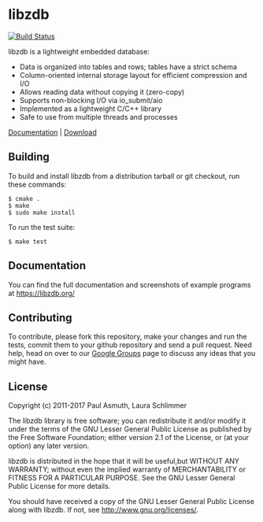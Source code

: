 libzdb
======

[![Build Status](https://travis-ci.org/paulasmuth/libzdb.png?branch=master)](http://travis-ci.org/paulasmuth/libzdb)

libzdb is a lightweight embedded database:

  * Data is organized into tables and rows; tables have a strict schema
  * Column-oriented internal storage layout for efficient compression and I/O
  * Allows reading data without copying it (zero-copy)
  * Supports non-blocking I/O via io_submit/aio
  * Implemented as a lightweight C/C++ library
  * Safe to use from multiple threads and processes

[Documentation](http://libzdb.org/) | [Download](http://libzdb.org/download/)

## Building

To build and install libzdb from a distribution tarball or git checkout, run
these commands:

    $ cmake .
    $ make
    $ sudo make install

To run the test suite:

    $ make test

## Documentation

You can find the full documentation and screenshots of example programs at
https://libzdb.org/

## Contributing

To contribute, please fork this repository, make your changes and run the 
tests, commit them to your github repository and send a pull request.
Need help, head on over to our [Google Groups](htt//groups.google.com/group/libzdb)
page to discuss any ideas that you might have.

## License

Copyright (c) 2011-2017 Paul Asmuth, Laura Schlimmer

The libzdb library is free software; you can redistribute it and/or modify it
under the terms of the GNU Lesser General Public License as published by the Free
Software Foundation; either version 2.1 of the License, or (at your option) any
later version.

libzdb is distributed in the hope that it will be useful,but WITHOUT ANY
WARRANTY; without even the implied warranty of MERCHANTABILITY or FITNESS FOR A
PARTICULAR PURPOSE. See the GNU Lesser General Public License for more details.

You should have received a copy of the GNU Lesser General Public License along
with libzdb. If not, see <http://www.gnu.org/licenses/>.
